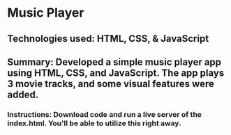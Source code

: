 # Music Player 

## Technologies used: HTML, CSS, & JavaScript

## Summary: Developed a simple music player app using HTML, CSS, and JavaScript. The app plays 3 movie tracks, and some visual features were added.

### Instructions: Download code and run a live server of the index.html. You'll be able to utilize this right away. 


